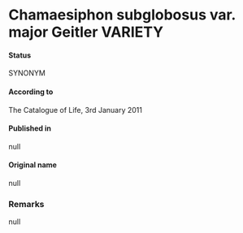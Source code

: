 # Chamaesiphon subglobosus var. major Geitler VARIETY

#### Status
SYNONYM

#### According to
The Catalogue of Life, 3rd January 2011

#### Published in
null

#### Original name
null

### Remarks
null